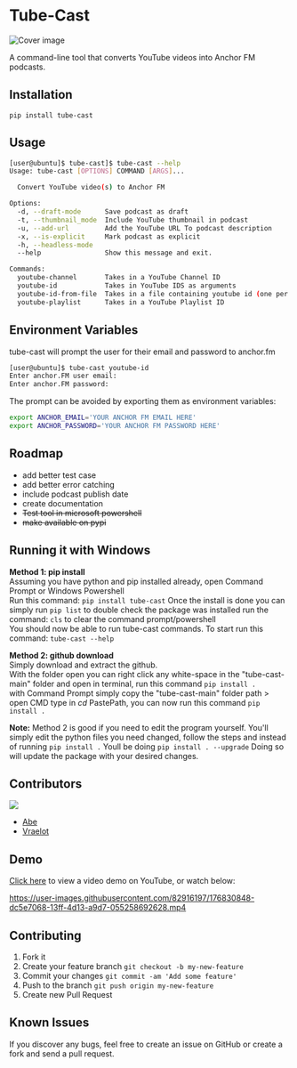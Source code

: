 # Tube-Cast

![Cover image](https://github.com/abe-101/tube-cast/blob/2aecc4ec4565fe0ca90ca15d7fd136f004eb1534/assets/logo.jpg "Cover image")

A command-line tool that converts YouTube videos into Anchor FM podcasts.


## Installation


```
pip install tube-cast
```

## Usage
```bash
[user@ubuntu]$ tube-cast]$ tube-cast --help
Usage: tube-cast [OPTIONS] COMMAND [ARGS]...

  Convert YouTube video(s) to Anchor FM

Options:
  -d, --draft-mode      Save podcast as draft
  -t, --thumbnail_mode  Include YouTube thumbnail in podcast
  -u, --add-url         Add the YouTube URL To podcast description
  -x, --is-explicit     Mark podcast as explicit
  -h, --headless-mode
  --help                Show this message and exit.

Commands:
  youtube-channel       Takes in a YouTube Channel ID
  youtube-id            Takes in YouTube IDS as arguments
  youtube-id-from-file  Takes in a file containing youtube id (one per line)
  youtube-playlist      Takes in a YouTube Playlist ID
```

## Environment Variables

tube-cast will prompt the user for their email and password to anchor.fm
```bash
[user@ubuntu]$ tube-cast youtube-id
Enter anchor.FM user email: 
Enter anchor.FM password: 
```

The prompt can be avoided by exporting them as environment variables:
```bash
export ANCHOR_EMAIL='YOUR ANCHOR FM EMAIL HERE'
export ANCHOR_PASSWORD='YOUR ANCHOR FM PASSWORD HERE'
```

## Roadmap

* add better test case
* add better error catching
* include podcast publish date
* create documentation  
* ~~Test tool in microsoft powershell~~
* ~~make available on pypi~~

## Running it with Windows 
**Method 1: pip install**  
Assuming you have python and pip installed already, open Command Prompt or Windows Powershell  
Run this command: `pip install tube-cast`
Once the install is done you can simply run `pip list` to double check the package was installed
run the command: `cls` to clear the command prompt/powershell  
You should now be able to run tube-cast commands. To start run this command: `tube-cast --help`

**Method 2: github download**  
Simply download and extract the github.  
With the folder open you can right click any white-space in the "tube-cast-main" folder and open in terminal, run this command `pip install .`   
with Command Prompt simply copy the "tube-cast-main" folder path > open CMD type in *cd* PastePath, you can now run this command `pip install .` 

**Note:** Method 2 is good if you need to edit the program yourself. You'll simply edit the python files you need changed, follow the steps and instead of running `pip install .` Youll be doing `pip install . --upgrade` Doing so will update the package with your desired changes.



## Contributors

[![](https://github.com/abe-101.png?size=50)](https://github.com/abe-101)

* [Abe](https:github.com/abe-101)
* [Vraelot](https://github.com/Vraelot)

## Demo
[Click here](https://youtu.be/HBk-0wRGqHY "Tube-Cast Video Demo - YouTube") to view a video demo on YouTube, or watch below:


https://user-images.githubusercontent.com/82916197/176830848-dc5e7068-13ff-4d13-a9d7-055258692628.mp4


## Contributing

1. Fork it
2. Create your feature branch `git checkout -b my-new-feature`
3. Commit your changes `git commit -am 'Add some feature'`
4. Push to the branch `git push origin my-new-feature`
5. Create new Pull Request

## Known Issues

If you discover any bugs, feel free to create an issue on GitHub or create a fork and
send a pull request.

